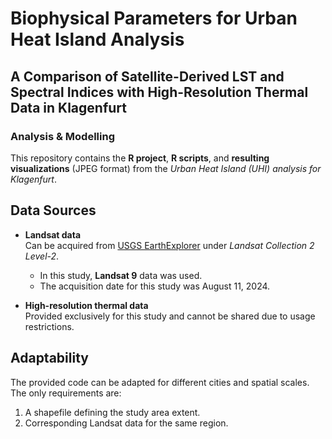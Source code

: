 #  Biophysical Parameters for Urban Heat Island Analysis
## A Comparison of Satellite-Derived LST and Spectral Indices with High-Resolution Thermal Data in Klagenfurt
### Analysis & Modelling

This repository contains the **R project**, **R scripts**, and **resulting visualizations** (JPEG format) from the *Urban Heat Island (UHI) analysis for Klagenfurt*. 

## Data Sources

- **Landsat data**  
  Can be acquired from [USGS EarthExplorer](https://earthexplorer.usgs.gov/) under *Landsat Collection 2 Level-2*.  
  - In this study, **Landsat 9** data was used.
  - The acquisition date for this study was August 11, 2024.  

- **High-resolution thermal data**  
  Provided exclusively for this study and cannot be shared due to usage restrictions.  

## Adaptability

The provided code can be adapted for different cities and spatial scales. The only requirements are:  
1. A shapefile defining the study area extent.  
2. Corresponding Landsat data for the same region.  
